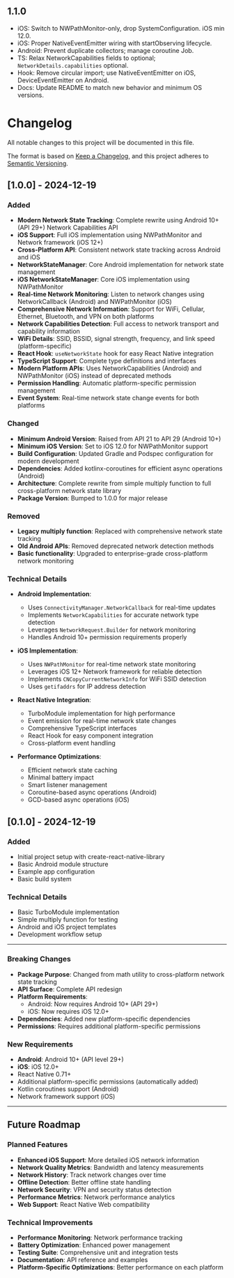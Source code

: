 ## 1.1.0

- iOS: Switch to NWPathMonitor-only, drop SystemConfiguration. iOS min 12.0.
- iOS: Proper NativeEventEmitter wiring with startObserving lifecycle.
- Android: Prevent duplicate collectors; manage coroutine Job.
- TS: Relax NetworkCapabilities fields to optional; `NetworkDetails.capabilities` optional.
- Hook: Remove circular import; use NativeEventEmitter on iOS, DeviceEventEmitter on Android.
- Docs: Update README to match new behavior and minimum OS versions.
# Changelog

All notable changes to this project will be documented in this file.

The format is based on [Keep a Changelog](https://keepachangelog.com/en/1.0.0/),
and this project adheres to [Semantic Versioning](https://semver.org/spec/v2.0.0.html).

## [1.0.0] - 2024-12-19

### Added
- **Modern Network State Tracking**: Complete rewrite using Android 10+ (API 29+) Network Capabilities API
- **iOS Support**: Full iOS implementation using NWPathMonitor and Network framework (iOS 12+)
- **Cross-Platform API**: Consistent network state tracking across Android and iOS
- **NetworkStateManager**: Core Android implementation for network state management
- **iOS NetworkStateManager**: Core iOS implementation using NWPathMonitor
- **Real-time Network Monitoring**: Listen to network changes using NetworkCallback (Android) and NWPathMonitor (iOS)
- **Comprehensive Network Information**: Support for WiFi, Cellular, Ethernet, Bluetooth, and VPN on both platforms
- **Network Capabilities Detection**: Full access to network transport and capability information
- **WiFi Details**: SSID, BSSID, signal strength, frequency, and link speed (platform-specific)
- **React Hook**: `useNetworkState` hook for easy React Native integration
- **TypeScript Support**: Complete type definitions and interfaces
- **Modern Platform APIs**: Uses NetworkCapabilities (Android) and NWPathMonitor (iOS) instead of deprecated methods
- **Permission Handling**: Automatic platform-specific permission management
- **Event System**: Real-time network state change events for both platforms

### Changed
- **Minimum Android Version**: Raised from API 21 to API 29 (Android 10+)
- **Minimum iOS Version**: Set to iOS 12.0 for NWPathMonitor support
- **Build Configuration**: Updated Gradle and Podspec configuration for modern development
- **Dependencies**: Added kotlinx-coroutines for efficient async operations (Android)
- **Architecture**: Complete rewrite from simple multiply function to full cross-platform network state library
- **Package Version**: Bumped to 1.0.0 for major release

### Removed
- **Legacy multiply function**: Replaced with comprehensive network state tracking
- **Old Android APIs**: Removed deprecated network detection methods
- **Basic functionality**: Upgraded to enterprise-grade cross-platform network monitoring

### Technical Details
- **Android Implementation**: 
  - Uses `ConnectivityManager.NetworkCallback` for real-time updates
  - Implements `NetworkCapabilities` for accurate network type detection
  - Leverages `NetworkRequest.Builder` for network monitoring
  - Handles Android 10+ permission requirements properly
  
- **iOS Implementation**:
  - Uses `NWPathMonitor` for real-time network state monitoring
  - Leverages iOS 12+ Network framework for reliable detection
  - Implements `CNCopyCurrentNetworkInfo` for WiFi SSID detection
  - Uses `getifaddrs` for IP address detection
  
- **React Native Integration**:
  - TurboModule implementation for high performance
  - Event emission for real-time network state changes
  - Comprehensive TypeScript interfaces
  - React Hook for easy component integration
  - Cross-platform event handling

- **Performance Optimizations**:
  - Efficient network state caching
  - Minimal battery impact
  - Smart listener management
  - Coroutine-based async operations (Android)
  - GCD-based async operations (iOS)

## [0.1.0] - 2024-12-19

### Added
- Initial project setup with create-react-native-library
- Basic Android module structure
- Example app configuration
- Basic build system

### Technical Details
- Basic TurboModule implementation
- Simple multiply function for testing
- Android and iOS project templates
- Development workflow setup

---

### Breaking Changes
- **Package Purpose**: Changed from math utility to cross-platform network state tracking
- **API Surface**: Complete API redesign
- **Platform Requirements**: 
  - Android: Now requires Android 10+ (API 29+)
  - iOS: Now requires iOS 12.0+
- **Dependencies**: Added new platform-specific dependencies
- **Permissions**: Requires additional platform-specific permissions

### New Requirements
- **Android**: Android 10+ (API level 29+)
- **iOS**: iOS 12.0+
- React Native 0.71+
- Additional platform-specific permissions (automatically added)
- Kotlin coroutines support (Android)
- Network framework support (iOS)

---

## Future Roadmap

### Planned Features
- **Enhanced iOS Support**: More detailed iOS network information
- **Network Quality Metrics**: Bandwidth and latency measurements
- **Network History**: Track network changes over time
- **Offline Detection**: Better offline state handling
- **Network Security**: VPN and security status detection
- **Performance Metrics**: Network performance analytics
- **Web Support**: React Native Web compatibility

### Technical Improvements
- **Performance Monitoring**: Network performance tracking
- **Battery Optimization**: Enhanced power management
- **Testing Suite**: Comprehensive unit and integration tests
- **Documentation**: API reference and examples
- **Platform-Specific Optimizations**: Better performance on each platform
